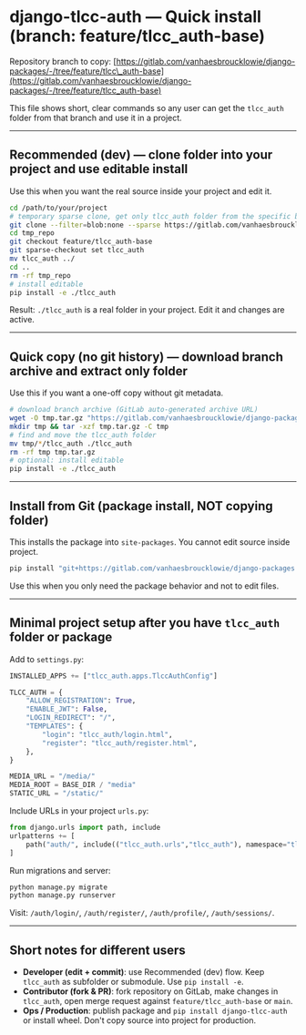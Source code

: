 # django-tlcc-auth — Quick install (branch: feature/tlcc\_auth-base)

Repository branch to copy: [https://gitlab.com/vanhaesbroucklowie/django-packages/-/tree/feature/tlcc\_auth-base](https://gitlab.com/vanhaesbroucklowie/django-packages/-/tree/feature/tlcc_auth-base)

This file shows short, clear commands so any user can get the `tlcc_auth` folder from that branch and use it in a project.

---

## Recommended (dev) — clone folder into your project and use editable install

Use this when you want the real source inside your project and edit it.

```bash
cd /path/to/your/project
# temporary sparse clone, get only tlcc_auth folder from the specific branch
git clone --filter=blob:none --sparse https://gitlab.com/vanhaesbroucklowie/django-packages.git tmp_repo
cd tmp_repo
git checkout feature/tlcc_auth-base
git sparse-checkout set tlcc_auth
mv tlcc_auth ../
cd ..
rm -rf tmp_repo
# install editable
pip install -e ./tlcc_auth
```

Result: `./tlcc_auth` is a real folder in your project. Edit it and changes are active.

---

## Quick copy (no git history) — download branch archive and extract only folder

Use this if you want a one-off copy without git metadata.

```bash
# download branch archive (GitLab auto-generated archive URL)
wget -O tmp.tar.gz "https://gitlab.com/vanhaesbroucklowie/django-packages/-/archive/feature/tlcc_auth-base/django-packages-feature-tlcc_auth-base.tar.gz"
mkdir tmp && tar -xzf tmp.tar.gz -C tmp
# find and move the tlcc_auth folder
mv tmp/*/tlcc_auth ./tlcc_auth
rm -rf tmp tmp.tar.gz
# optional: install editable
pip install -e ./tlcc_auth
```

---

## Install from Git (package install, NOT copying folder)

This installs the package into `site-packages`. You cannot edit source inside project.

```bash
pip install "git+https://gitlab.com/vanhaesbroucklowie/django-packages.git@feature/tlcc_auth-base#egg=django-tlcc-auth"
```

Use this when you only need the package behavior and not to edit files.

---

## Minimal project setup after you have `tlcc_auth` folder or package

Add to `settings.py`:

```py
INSTALLED_APPS += ["tlcc_auth.apps.TlccAuthConfig"]

TLCC_AUTH = {
    "ALLOW_REGISTRATION": True,
    "ENABLE_JWT": False,
    "LOGIN_REDIRECT": "/",
    "TEMPLATES": {
        "login": "tlcc_auth/login.html",
        "register": "tlcc_auth/register.html",
    },
}

MEDIA_URL = "/media/"
MEDIA_ROOT = BASE_DIR / "media"
STATIC_URL = "/static/"
```

Include URLs in your project `urls.py`:

```py
from django.urls import path, include
urlpatterns += [
    path("auth/", include(("tlcc_auth.urls","tlcc_auth"), namespace="tlcc_auth")),
]
```

Run migrations and server:

```bash
python manage.py migrate
python manage.py runserver
```

Visit: `/auth/login/`, `/auth/register/`, `/auth/profile/`, `/auth/sessions/`.

---

## Short notes for different users

* **Developer (edit + commit)**: use Recommended (dev) flow. Keep `tlcc_auth` as subfolder or submodule. Use `pip install -e`.
* **Contributor (fork & PR)**: fork repository on GitLab, make changes in `tlcc_auth`, open merge request against `feature/tlcc_auth-base` or `main`.
* **Ops / Production**: publish package and `pip install django-tlcc-auth` or install wheel. Don't copy source into project for production.
